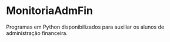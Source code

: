 # MonitoriaAdmFin
Programas em Python disponibilizados para auxiliar os alunos de administração financeira.
